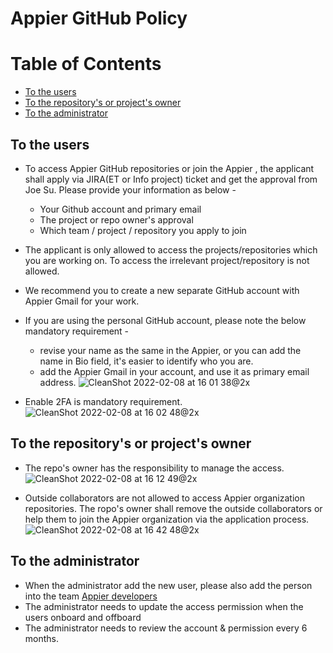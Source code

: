 # Appier GitHub Policy
Table of Contents
=================

  * [To the users](#to-the-users)
  * [To the repository's or project's owner](#to-the-repositorys-or-projects-owner)
  * [To the administrator](#to-the-administrator)


## To the users
- To access Appier GitHub repositories or join the Appier , the applicant shall apply via JIRA(ET or Info project) ticket and get the approval from Joe Su. Please provide your information as below - 
    - Your Github account and primary email
    - The project or repo owner's approval
    - Which team / project / repository you apply to join
- The applicant is only allowed to access the projects/repositories which you are working on. To access the irrelevant project/repository is not allowed.
- We recommend you to create a new separate GitHub account with Appier Gmail for your work.
- If you are using the personal GitHub account, please note the below mandatory requirement -
    - revise your name as the same in the Appier, or you can add the name in Bio field, it's easier to identify who you are.
    - add the Appier Gmail in your account, and use it as primary email address.
![CleanShot 2022-02-08 at 16 01 38@2x](https://user-images.githubusercontent.com/80888432/152953095-e003b227-63f4-400f-9d15-5d9aae57bccf.png)

- Enable 2FA is mandatory requirement.
![CleanShot 2022-02-08 at 16 02 48@2x](https://user-images.githubusercontent.com/80888432/152953235-05c6781f-5d47-46c2-844f-909373417011.png)


## To the repository's or project's owner
- The repo's owner has the responsibility to manage the access.
![CleanShot 2022-02-08 at 16 12 49@2x](https://user-images.githubusercontent.com/80888432/152953278-f4faa0a5-ffa7-470c-bc5b-852e7cec2559.png)

- Outside collaborators are not allowed to access Appier organization repositories. The ropo's owner shall remove the outside collaborators or help them to join the Appier organization via the application process.
![CleanShot 2022-02-08 at 16 42 48@2x](https://user-images.githubusercontent.com/80888432/152953310-5737bac3-349b-4b78-b40a-ee242352749f.png)


## To the administrator
- When the administrator add the new user, please also add the person into the team [Appier developers](https://github.com/orgs/appier/teams/appier-developers)
- The administrator needs to update the access permission when the users onboard and offboard
- The administrator needs to review the account & permission every 6 months.


